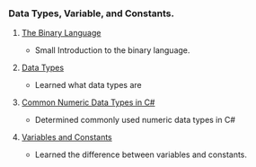 ### Data Types, Variable, and Constants.


1. [The Binary Language](Binary/notes.md)
    - Small Introduction to the binary language.

2. [Data Types](DataTypes/note.md)
    - Learned what data types are

3. [Common Numeric Data Types in C#](CommNumDataTy/notes.md)
    - Determined commonly used numeric data types in C#

4. [Variables and Constants](VariaConst/notes.md)
    - Learned the difference between variables and constants.